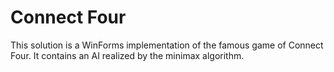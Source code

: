 # Connect Four
This solution is a WinForms implementation of the famous game of Connect Four. It contains an AI realized by the minimax algorithm.
